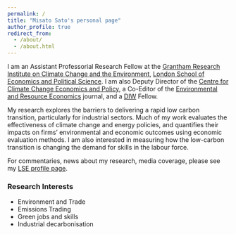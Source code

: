 ```yaml
---
permalink: /
title: "Misato Sato's personal page"
author_profile: true
redirect_from: 
  - /about/
  - /about.html
---
```


I am an Assistant Professorial Research Fellow at the [Grantham Research Institute on Climate Change and the Environment](http://www.lse.ac.uk/GranthamInstitute/Home.aspx), [London School of Economics and Political Science](http://www.lse.ac.uk). I am also Deputy Director of the [Centre for Climate Change Economics and Policy](http://www.cccep.ac.uk), a Co-Editor of the [Environmental and Resource Economics](https://www.springer.com/journal/10640) journal, and a [DIW](https://www.diw.de/en) Fellow.

My research explores the barriers to delivering a rapid low carbon transition, particularly for industrial sectors. Much of my work evaluates the effectiveness of climate change and energy policies, and quantifies their impacts on firms’ environmental and economic outcomes using economic evaluation methods. I am also interested in measuring how the low-carbon transition is changing the demand for skills in the labour force.

For commentaries, news about my research, media coverage, please see my [LSE profile page](http://www.lse.ac.uk/GranthamInstitute/profile/misato-sato/).

### Research Interests
* Environment and Trade
* Emissions Trading
* Green jobs and skills
* Industrial decarbonisation